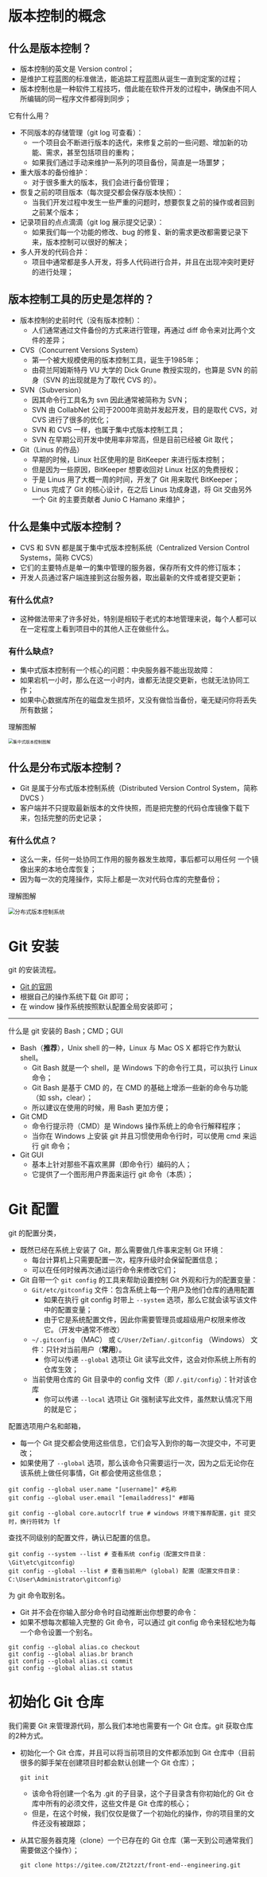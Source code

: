 # 版本控制的概念

## 什么是版本控制？

- 版本控制的英文是 Version control；
- 是维护工程蓝图的标准做法，能追踪工程蓝图从诞生一直到定案的过程；
- 版本控制也是一种软件工程技巧，借此能在软件开发的过程中，确保由不同人所编辑的同一程序文件都得到同步；

它有什么用？

- 不同版本的存储管理（git log 可查看）：
	- 一个项目会不断进行版本的迭代，来修复之前的一些问题、增加新的功能、需求，甚至包括项目的重构；
	- 如果我们通过手动来维护一系列的项目备份，简直是一场噩梦；
- 重大版本的备份维护：
	- 对于很多重大的版本，我们会进行备份管理；
- 恢复之前的项目版本（每次提交都会保存版本快照）：
	- 当我们开发过程中发生一些严重的问题时，想要恢复之前的操作或者回到之前某个版本；
- 记录项目的点点滴滴（git log 展示提交记录）：
	- 如果我们每一个功能的修改、bug 的修复、新的需求更改都需要记录下来，版本控制可以很好的解决；
- 多人开发的代码合并：
	- 项目中通常都是多人开发，将多人代码进行合并，并且在出现冲突时更好的进行处理；

## 版本控制工具的历史是怎样的？

- 版本控制的史前时代（没有版本控制）：
	- 人们通常通过文件备份的方式来进行管理，再通过 diff 命令来对比两个文件的差异；
- CVS（Concurrent Versions System）
	- 第一个被大规模使用的版本控制工具，诞生于1985年；
	- 由荷兰阿姆斯特丹 VU 大学的 Dick Grune 教授实现的，也算是 SVN 的前身（SVN 的出现就是为了取代 CVS 的）。
- SVN（Subversion）
	- 因其命令行工具名为 svn 因此通常被简称为 SVN；
	- SVN 由 CollabNet 公司于2000年资助并发起开发，目的是取代 CVS，对 CVS 进行了很多的优化；
	- SVN 和 CVS 一样，也属于集中式版本控制工具；
	- SVN 在早期公司开发中使用率非常高，但是目前已经被 Git 取代；
- Git（Linus 的作品）
	- 早期的时候，Linux 社区使用的是 BitKeeper 来进行版本控制；
	- 但是因为一些原因，BitKeeper 想要收回对 Linux 社区的免费授权；
	- 于是 Linus 用了大概一周的时间，开发了 Git 用来取代 BitKeeper；
	- Linus 完成了 Git 的核心设计，在之后 Linus 功成身退，将 Git 交由另外一个 Git 的主要贡献者 Junio C Hamano 来维护；

## 什么是集中式版本控制？

- CVS 和 SVN 都是属于集中式版本控制系统（Centralized Version Control Systems，简称 CVCS）
- 它们的主要特点是单一的集中管理的服务器，保存所有文件的修订版本；
- 开发人员通过客户端连接到这台服务器，取出最新的文件或者提交更新；

### 有什么优点?

- 这种做法带来了许多好处，特别是相较于老式的本地管理来说，每个人都可以在一定程度上看到项目中的其他人正在做些什么。

### 有什么缺点?

- 集中式版本控制有一个核心的问题：中央服务器不能出现故障：
- 如果宕机一小时，那么在这一小时内，谁都无法提交更新，也就无法协同工作；
- 如果中心数据库所在的磁盘发生损坏，又没有做恰当备份，毫无疑问你将丢失所有数据；

理解图解

<img src="NodeAssets/集中版本控制图解.jpg" alt="集中式版本控制图解" style="zoom:60%;" />

## 什么是分布式版本控制？

- Git 是属于分布式版本控制系统（Distributed Version Control System，简称 DVCS ）
- 客户端并不只提取最新版本的文件快照，而是把完整的代码仓库镜像下载下来，包括完整的历史记录；

### 有什么优点？

- 这么一来，任何一处协同工作用的服务器发生故障，事后都可以用任何 一个镜像出来的本地仓库恢复；
- 因为每一次的克隆操作，实际上都是一次对代码仓库的完整备份；

理解图解

<img src="NodeAssets/分布式版本控制系统.jpg" alt="分布式版本控制系统" style="zoom:80%;" />

# Git 安装

git 的安装流程。

- [Git 的官网](https://git-scm.com/downloads )
- 根据自己的操作系统下载 Git 即可；
- 在 window 操作系统按照默认配置全局安装即可；

-----

什么是 git 安装的 Bash；CMD；GUI

- Bash（**推荐**），Unix shell 的一种，Linux 与 Mac OS X 都将它作为默认 shell。 
	- Git Bash 就是一个 shell，是 Windows 下的命令行工具，可以执行 Linux 命令； 
	- Git Bash 是基于 CMD 的，在 CMD 的基础上增添一些新的命令与功能（如 ssh，clear）；
	- 所以建议在使用的时候，用 Bash 更加方便；
- Git CMD 
	- 命令行提示符（CMD）是 Windows 操作系统上的命令行解释程序； 
	- 当你在 Windows 上安装 git 并且习惯使用命令行时，可以使用 cmd 来运行 git 命令；
- Git GUI 
	- 基本上针对那些不喜欢黑屏（即命令行）编码的人；
	- 它提供了一个图形用户界面来运行 git 命令（本质）；

# Git 配置

git 的配置分类，

- 既然已经在系统上安装了 Git，那么需要做几件事来定制 Git 环境： 
  - 每台计算机上只需要配置一次，程序升级时会保留配置信息；
  - 可以在任何时候再次通过运行命令来修改它们；
- Git 自带一个 `git config` 的工具来帮助设置控制 Git 外观和行为的配置变量： 
  - `Git/etc/gitconfig` 文件：包含系统上每一个用户及他们仓库的通用配置 
    - 如果在执行 git config 时带上 `--system` 选项，那么它就会读写该文件中的配置变量； 
    - 由于它是系统配置文件，因此你需要管理员或超级用户权限来修改它。（开发中通常不修改）
  - `~/.gitconfig` （MAC） 或 `C/User/ZeTian/.gitconfig` （Windows） 文件：只针对当前用户（**常用**）。
    - 你可以传递 `--global` 选项让 Git 读写此文件，这会对你系统上所有的仓库生效；
  - 当前使用仓库的 Git 目录中的 config 文件（即 `/.git/config`）：针对该仓库
    - 你可以传递 `--local` 选项让 Git 强制读写此文件，虽然默认情况下用的就是它；

配置选项用户名和邮箱，

- 每一个 Git 提交都会使用这些信息，它们会写入到你的每一次提交中，不可更改； 
- 如果使用了 `--global` 选项，那么该命令只需要运行一次，因为之后无论你在该系统上做任何事情，Git 都会使用这些信息；

```shell
git config --global user.name "[username]" #名称
git config --global user.email "[emailaddress]" #邮箱

git config --global core.autocrlf true # windows 环境下推荐配置，git 提交时，换行符转为 lf
```

查找不同级别的配置文件，确认已配置的信息。

```shell
git config --system --list # 查看系统 config（配置文件目录：\Git\etc\gitconfig）
git config --global --list # 查看当前用户 (global) 配置（配置文件目录：C:\User\Administrator\gitconfig）
```

为 git 命令取别名。

- Git 并不会在你输入部分命令时自动推断出你想要的命令： 
- 如果不想每次都输入完整的 Git 命令，可以通过 git config 命令来轻松地为每一个命令设置一个别名。

```shell
git config --global alias.co checkout
git config --global alias.br branch
git config --global alias.ci commit
git config --global alias.st status
```

# 初始化 Git 仓库

我们需要 Git 来管理源代码，那么我们本地也需要有一个 Git 仓库。git 获取仓库的2种方式。

- 初始化一个 Git 仓库，并且可以将当前项目的文件都添加到 Git 仓库中（目前很多的脚手架在创建项目时都会默认创建一个 Git 仓库）； 

  ```shell
  git init
  ```

  - 该命令将创建一个名为 .git 的子目录，这个子目录含有你初始化的 Git 仓库中所有的必须文件，这些文件是 Git 仓库的核心； 
  - 但是，在这个时候，我们仅仅是做了一个初始化的操作，你的项目里的文件还没有被跟踪；
  
- 从其它服务器克隆（clone）一个已存在的 Git 仓库（第一天到公司通常我们需要做这个操作）；

  ```shell
  git clone https://gitee.com/Zt2tzzt/front-end--engineering.git
  ```
